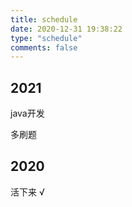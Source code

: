 ```yaml
---
title: schedule
date: 2020-12-31 19:38:22
type: "schedule"
comments: false
---
```




## 2021

java开发

多刷题

## 2020

活下来 √

